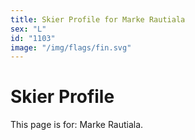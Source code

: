 ```yaml
---
title: Skier Profile for Marke Rautiala
sex: "L"
id: "1103"
image: "/img/flags/fin.svg" 
---
```


# Skier Profile

This page is for: Marke Rautiala.
    